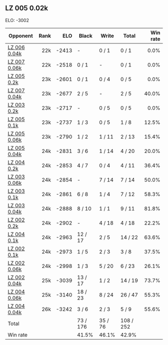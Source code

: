 ## LZ 005 0.02k ##

ELO: -3002

Opponent | Rank | ELO | Black | Write | Total | Win rate
---------|-----:|----:|-------|-------|-------|-------:
[LZ 006 0.04k](LZ%20006%200.04k.md) | 22k | -2413 | - | 0 / 1 | 0 / 1 | 0.0%
[LZ 007 0.06k](LZ%20007%200.06k.md) | 22k | -2518 | 0 / 1 | - | 0 / 1 | 0.0%
[LZ 005 0.2k](LZ%20005%200.2k.md) | 23k | -2601 | 0 / 1 | 0 / 4 | 0 / 5 | 0.0%
[LZ 007 0.04k](LZ%20007%200.04k.md) | 23k | -2677 | 2 / 5 | - | 2 / 5 | 40.0%
[LZ 003 0.2k](LZ%20003%200.2k.md) | 23k | -2717 | - | 0 / 5 | 0 / 5 | 0.0%
[LZ 005 0.1k](LZ%20005%200.1k.md) | 23k | -2737 | 1 / 3 | 0 / 5 | 1 / 8 | 12.5%
[LZ 005 0.06k](LZ%20005%200.06k.md) | 23k | -2790 | 1 / 2 | 1 / 11 | 2 / 13 | 15.4%
[LZ 005 0.04k](LZ%20005%200.04k.md) | 24k | -2831 | 3 / 6 | 1 / 14 | 4 / 20 | 20.0%
[LZ 004 0.2k](LZ%20004%200.2k.md) | 24k | -2853 | 4 / 7 | 0 / 4 | 4 / 11 | 36.4%
[LZ 003 0.06k](LZ%20003%200.06k.md) | 24k | -2854 | - | 7 / 14 | 7 / 14 | 50.0%
[LZ 003 0.1k](LZ%20003%200.1k.md) | 24k | -2861 | 6 / 8 | 1 / 4 | 7 / 12 | 58.3%
[LZ 003 0.04k](LZ%20003%200.04k.md) | 24k | -2888 | 8 / 10 | 1 / 1 | 9 / 11 | 81.8%
[LZ 002 0.2k](LZ%20002%200.2k.md) | 24k | -2902 | - | 4 / 18 | 4 / 18 | 22.2%
[LZ 004 0.1k](LZ%20004%200.1k.md) | 24k | -2963 | 12 / 17 | 2 / 5 | 14 / 22 | 63.6%
[LZ 002 0.1k](LZ%20002%200.1k.md) | 24k | -2973 | 1 / 5 | 2 / 3 | 3 / 8 | 37.5%
[LZ 002 0.06k](LZ%20002%200.06k.md) | 24k | -2998 | 1 / 3 | 5 / 20 | 6 / 23 | 26.1%
[LZ 002 0.04k](LZ%20002%200.04k.md) | 25k | -3039 | 13 / 17 | 1 / 2 | 14 / 19 | 73.7%
[LZ 004 0.06k](LZ%20004%200.06k.md) | 25k | -3140 | 18 / 23 | 8 / 24 | 26 / 47 | 55.3%
[LZ 004 0.04k](LZ%20004%200.04k.md) | 26k | -3242 | 3 / 6 | 2 / 3 | 5 / 9 | 55.6%
Total | | | 73 / 176 | 35 / 76 | 108 / 252 | 
Win rate| | | 41.5% | 46.1% | 42.9% | 

